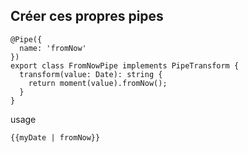 ## Créer ces propres pipes

    @Pipe({
      name: 'fromNow'
    })
    export class FromNowPipe implements PipeTransform {
      transform(value: Date): string {
        return moment(value).fromNow();
      }
    }
    
usage

    {{myDate | fromNow}}
